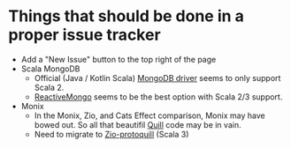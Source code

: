 # Things that should be done in a proper issue tracker

- Add a "New Issue" button to the top right of the page
- Scala MongoDB
    - Official (Java / Kotlin Scala) [MongoDB driver](https://www.mongodb.com/docs/drivers/java/sync/current/) seems to only support Scala 2.
    - [ReactiveMongo](http://reactivemongo.org/) seems to be the best option with Scala 2/3 support.
- Monix
    - In the Monix, Zio, and Cats Effect comparison, Monix may have bowed out.
      So all that beautifil [Quill](https://getquill.io) code may be in vain.
    - Need to migrate to [Zio-protoquill](https://github.com/zio/zio-protoquill) (Scala 3)
